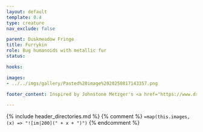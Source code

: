 ```yaml
---
layout: default
template: 0.4
type: creature
nav_exclude: false

parent: Duskmeadow Fringe
title: Furrykin
role: Bug humanoids with metallic fur
status:

hooks:

images:
- ../../imgs/gallery/Pasted%20image%2020250817143357.png

footer_content: Inspired by Johnstone Metzger's <a href="https://www.drivethrurpg.com/en/product/226083/dungeon-full-of-monsters">Dungeon Full of Monsters</a>. Art by Nathan Jones. 

---
```


{% include header_directories.md %}
{% comment %}
`=map(this.images, (x) => "![im|200](" + x + ")")`
{% endcomment %}